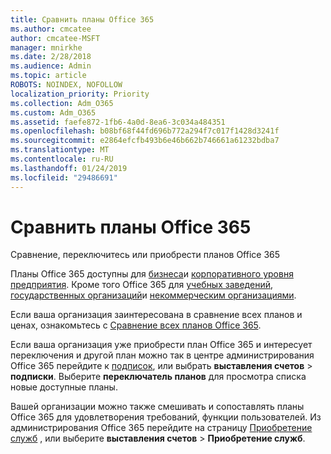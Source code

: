```yaml
---
title: Сравнить планы Office 365
ms.author: cmcatee
author: cmcatee-MSFT
manager: mnirkhe
ms.date: 2/28/2018
ms.audience: Admin
ms.topic: article
ROBOTS: NOINDEX, NOFOLLOW
localization_priority: Priority
ms.collection: Adm_O365
ms.custom: Adm_O365
ms.assetid: faefe872-1fb6-4a0d-8ea6-3c034a484351
ms.openlocfilehash: b08bf68f44fd696b772a294f7c017f1428d3241f
ms.sourcegitcommit: e2864efcfb493b6e46b662b746661a61232bdba7
ms.translationtype: MT
ms.contentlocale: ru-RU
ms.lasthandoff: 01/24/2019
ms.locfileid: "29486691"
---
```

# <a name="compare-office-365-plans"></a>Сравнить планы Office 365

Сравнение, переключитесь или приобрести планов Office 365
  
Планы Office 365 доступны для [бизнеса](https://products.office.com/en-us/compare-all-microsoft-office-products?tab=2)и [корпоративного уровня предприятия](https://products.office.com/en-us/business/compare-more-office-365-for-business-plans). Кроме того Office 365 для [учебных заведений](https://products.office.com/en-us/academic/compare-office-365-education-plans), [государственных организаций](https://products.office.com/en-us/government/compare-office-365-government-plans)и [некоммерческим организациями](https://products.office.com/en-us/nonprofit/office-365-nonprofit-plans-and-pricing?tab=1).
  
Если ваша организация заинтересована в сравнение всех планов и ценах, ознакомьтесь с [Сравнение всех планов Office 365](https://products.office.com/en-us/business/compare-more-office-365-for-business-plans).
  
Если ваша организация уже приобрести план Office 365 и интересует переключения и другой план можно так в центре администрирования Office 365 перейдите к [подписок](https://go.microsoft.com/fwlink/p/?linkid=842054), или выбрать **выставления счетов** \> **подписки**. Выберите **переключатель планов** для просмотра списка новые доступные планы. 
  
Вашей организации можно также смешивать и сопоставлять планы Office 365 для удовлетворения требований, функции пользователей. Из администрирования Office 365 перейдите на страницу [Приобретение служб](https://go.microsoft.com/fwlink/p/?linkid=868433) , или выберите **выставления счетов** \> **Приобретение служб**.
  

